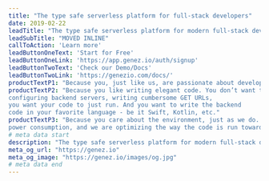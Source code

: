 ```yaml
---
title: "The type safe serverless platform for full-stack developers" 
date: 2019-02-22
leadTitle: "The type safe serverless platform for modern full-stack developers Everything you need to build apps that scale up to millions of users."
leadSubTitle: "MOVED INLINE"
callToAction: 'Learn more'
leadButtonOneText: 'Start for Free'
leadButtonOneLink: 'https://app.genez.io/auth/signup'
leadButtonTwoText: 'Check our Demo/Docs'
leadButtonTwoLink: 'https://genezio.com/docs/'
productTextP1: "Because you, just like us, are passionate about developing new apps, new features. You want to bring them to your users as fast as possible. You want to focus on your code, develop, debug, release and iterate fast."
productTextP2: "Because you like writing elegant code. You don’t want to lose time 
configuring backend servers, writing cumbersome GET URLs, 
you want your code to just run. And you want to write the backend 
code in your favorite language - be it Swift, Kotlin, etc."
productTextP3: "Because you care about the environment, just as we do.  We are passionate about 
power consumption, and we are optimizing the way the code is run towards our goal of zero overhead, fastest cold start delay, best CPU and memory resource allocation."
# meta data start
description: "The type safe serverless platform for modern full-stack developers Everything you need to build apps that scale up to millions of users."
meta_og_url: "https://genez.io"
meta_og_image: "https://genez.io/images/og.jpg"
# meta data end
---
```


